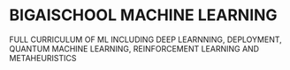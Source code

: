 # BIGAISCHOOL MACHINE LEARNING
FULL CURRICULUM OF ML INCLUDING DEEP LEARNNING, DEPLOYMENT, QUANTUM MACHINE LEARNING, REINFORCEMENT LEARNING AND METAHEURISTICS

